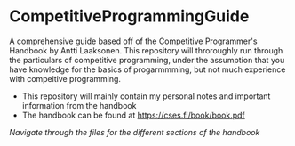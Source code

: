 # CompetitiveProgrammingGuide
A comprehensive guide based off of the Competitive Programmer's Handbook by Antti Laaksonen. This repository will throroughly run through the particulars of competitive programming, under the assumption that you have knowledge for the basics of progarmmming, but not much experience with compeitive programming.
- This repository will mainly contain my personal notes and important information from the handbook
- The handbook can be found at https://cses.fi/book/book.pdf

_Navigate through the files for the different sections of the handbook_
